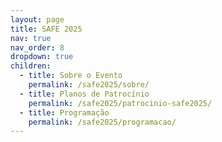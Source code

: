 ```yaml
---
layout: page
title: SAFE 2025
nav: true
nav_order: 8
dropdown: true
children:
  - title: Sobre o Evento
    permalink: /safe2025/sobre/
  - title: Planos de Patrocínio
    permalink: /safe2025/patrocinio-safe2025/
  - title: Programação
    permalink: /safe2025/programacao/
---
```

